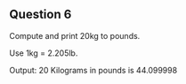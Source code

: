 ## Question 6

Compute and print 20kg to pounds.

Use 1kg = 2.205lb.

Output:
20 Kilograms in pounds is 44.099998
